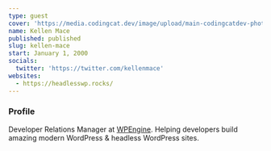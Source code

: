 ```yaml
---
type: guest
cover: 'https://media.codingcat.dev/image/upload/main-codingcatdev-photo/podcast-guest/kellenmace'
name: Kellen Mace
published: published
slug: kellen-mace
start: January 1, 2000
socials:
  twitter: 'https://twitter.com/kellenmace'
websites:
  - https://headlesswp.rocks/
---
```


### Profile

Developer Relations Manager at [WPEngine](https://twitter.com/wpengine). Helping developers build amazing modern WordPress & headless WordPress sites.
